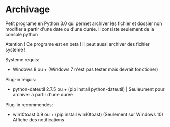 # Archivage
Petit programe en Python 3.0 qui permet archiver les fichier et dossier non modifier a partir d'une date ou d'une durée. Il consiste seulement de la console python

Atention ! Ce programe est en beta !
Il peut aussi archiver des fichier systeme !

Systeme requis:
  - Windows 8 ou + (Windows 7 n'est pas tester mais devrait fonctioner)

Plug-in requis:
  - python-dateutil 2.7.5 ou + (pip install python-dateutil) | Seuleument pour archiver a partir d'une durée
  
Plug-in recommendés:
  - win10toast 0.9 ou + (pip install win10toast) (Seulement sur Windows 10) Affiche des notifications
